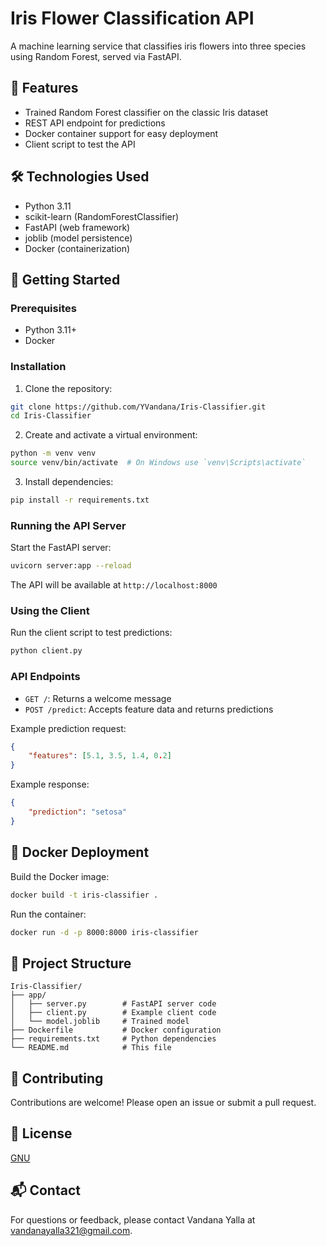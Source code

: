 # Iris Flower Classification API

A machine learning service that classifies iris flowers into three species using Random Forest, served via FastAPI.

## 🌟 Features
- Trained Random Forest classifier on the classic Iris dataset
- REST API endpoint for predictions
- Docker container support for easy deployment
- Client script to test the API

## 🛠️ Technologies Used
- Python 3.11
- scikit-learn (RandomForestClassifier)
- FastAPI (web framework)
- joblib (model persistence)
- Docker (containerization)

## 🚀 Getting Started

### Prerequisites
- Python 3.11+
- Docker

### Installation

1. Clone the repository:
```bash
git clone https://github.com/YVandana/Iris-Classifier.git
cd Iris-Classifier
```

2. Create and activate a virtual environment:
```bash
python -m venv venv
source venv/bin/activate  # On Windows use `venv\Scripts\activate`
```

3. Install dependencies:
```bash
pip install -r requirements.txt
```

### Running the API Server

Start the FastAPI server:
```bash
uvicorn server:app --reload
```

The API will be available at `http://localhost:8000`

### Using the Client

Run the client script to test predictions:
```bash
python client.py
```

### API Endpoints

- `GET /`: Returns a welcome message
- `POST /predict`: Accepts feature data and returns predictions

Example prediction request:
```json
{
    "features": [5.1, 3.5, 1.4, 0.2]
}
```

Example response:
```json
{
    "prediction": "setosa"
}
```

## 🐳 Docker Deployment

Build the Docker image:
```bash
docker build -t iris-classifier .
```

Run the container:
```bash
docker run -d -p 8000:8000 iris-classifier
```

## 📂 Project Structure
```
Iris-Classifier/
├── app/
│   ├── server.py        # FastAPI server code
│   ├── client.py        # Example client code
│   └── model.joblib     # Trained model
├── Dockerfile           # Docker configuration
├── requirements.txt     # Python dependencies
└── README.md            # This file
```

## 🤝 Contributing
Contributions are welcome! Please open an issue or submit a pull request.

## 📜 License
[GNU](https://choosealicense.com/licenses/gnu/)

## 📬 Contact
For questions or feedback, please contact Vandana Yalla at vandanayalla321@gmail.com.
```
